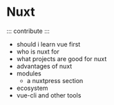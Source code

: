 # Nuxt

::: contribute
:::

- should i learn vue first
- who is nuxt for
- what projects are good for nuxt
- advantages of nuxt
- modules
  - a nuxtpress section
- ecosystem
- vue-cli and other tools